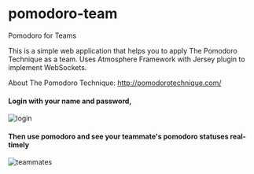 pomodoro-team
=============

Pomodoro for Teams

This is a simple web application that helps you to apply The Pomodoro Technique as a team. Uses Atmosphere Framework with Jersey plugin to implement WebSockets.

About The Pomodoro Technique: http://pomodorotechnique.com/

#### Login with your name and password,
![login](https://cloud.githubusercontent.com/assets/327434/5234526/cda60754-77d7-11e4-914b-ac92fcdd4977.png)

#### Then use pomodoro and see your teammate's pomodoro statuses real-timely
![teammates](https://cloud.githubusercontent.com/assets/327434/5234529/db635b4e-77d7-11e4-9334-76b2eb745b5e.png)
